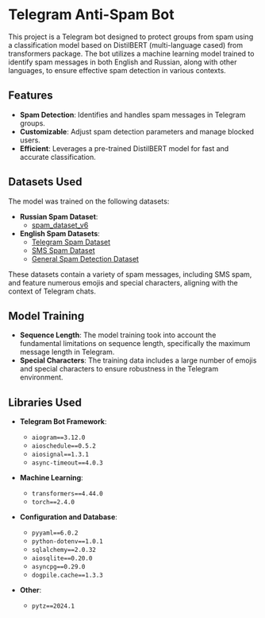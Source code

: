 # Telegram Anti-Spam Bot

This project is a Telegram bot designed to protect groups from spam using a classification model based on DistilBERT (multi-language cased) from transformers package. The bot utilizes a machine learning model trained to identify spam messages in both English and Russian, along with other languages, to ensure effective spam detection in various contexts.

## Features

- **Spam Detection**: Identifies and handles spam messages in Telegram groups.
- **Customizable**: Adjust spam detection parameters and manage blocked users.
- **Efficient**: Leverages a pre-trained DistilBERT model for fast and accurate classification.

## Datasets Used

The model was trained on the following datasets:

- **Russian Spam Dataset**:
  - [spam_dataset_v6](https://huggingface.co/datasets/RUSpam/spam_dataset_v6)
- **English Spam Datasets**: 
  - [Telegram Spam Dataset](https://huggingface.co/datasets/thehamkercat/telegram-spam-ham)
  - [SMS Spam Dataset](https://huggingface.co/datasets/ucirvine/sms_spam)
  - [General Spam Detection Dataset](https://huggingface.co/datasets/Deysi/spam-detection-dataset)

These datasets contain a variety of spam messages, including SMS spam, and feature numerous emojis and special characters, aligning with the context of Telegram chats.

## Model Training

- **Sequence Length**: The model training took into account the fundamental limitations on sequence length, specifically the maximum message length in Telegram.
- **Special Characters**: The training data includes a large number of emojis and special characters to ensure robustness in the Telegram environment.

## Libraries Used

- **Telegram Bot Framework**:
  - `aiogram==3.12.0`
  - `aioschedule==0.5.2`
  - `aiosignal==1.3.1`
  - `async-timeout==4.0.3`

- **Machine Learning**:
  - `transformers==4.44.0`
  - `torch==2.4.0`

- **Configuration and Database**:
  - `pyyaml==6.0.2`
  - `python-dotenv==1.0.1`
  - `sqlalchemy==2.0.32`
  - `aiosqlite==0.20.0`
  - `asyncpg==0.29.0`
  - `dogpile.cache==1.3.3`

- **Other**:
  - `pytz==2024.1`
